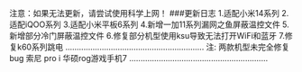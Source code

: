注意：如果无法更新，请尝试使用科学上网！
###更新日志
1.适配小米14系列
2.适配iQOO系列
3.适配小米平板6系列
4.新增一加11系列漏网之鱼屏蔽温控文件
5.新增部分冷门屏蔽温控文件
6.修复部分机型使用ksu导致无法打开WiFi和蓝牙
7.修复k60系列跳电
.............................................................
注:
两款机型未完全修复bug
索尼 pro i
华硕rog游戏手机7
.............................................................
